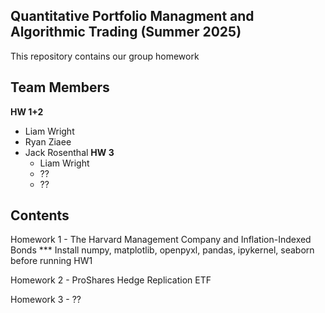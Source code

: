 ## Quantitative Portfolio Managment and Algorithmic Trading (Summer 2025)
This repository contains our group homework

## Team Members
 **HW 1+2**
 - Liam Wright
 - Ryan Ziaee
 - Jack Rosenthal
 **HW 3**
   - Liam Wright
   - ??
   - ??

## Contents
Homework 1 - The Harvard Management Company and Inflation-Indexed Bonds
*** Install numpy, matplotlib, openpyxl, pandas, ipykernel, seaborn before running HW1

Homework 2 - ProShares Hedge Replication ETF

Homework 3 - ??

